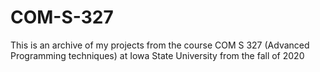 # COM-S-327
This is an archive of my projects from the course COM S 327 (Advanced Programming techniques) at Iowa State University from the fall of 2020
